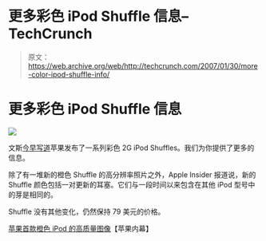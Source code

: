 # 更多彩色 iPod Shuffle 信息–TechCrunch

> 原文：<https://web.archive.org/web/http://techcrunch.com/2007/01/30/more-color-ipod-shuffle-info/>

# 更多彩色 iPod Shuffle 信息

![](img/a511c9f6561acbaaa374caa29036ca39.png)

文斯[今早写道](https://web.archive.org/web/20210306123946/http://crunchgear.com/2007/01/30/apple-poops-out-multicolored-ipod-shuffles/)苹果发布了一系列彩色 2G iPod Shuffles。我们为你提供了更多的信息。

除了有一堆新的橙色 Shuffle 的高分辨率照片之外，Apple Insider 报道说，新的 Shuffle 颜色包括一对更新的耳塞。它们与一段时间以来包含在其他 iPod 型号中的芽是相同的。

Shuffle 没有其他变化，仍然保持 79 美元的价格。

[苹果首款橙色 iPod 的高质量图像](https://web.archive.org/web/20210306123946/http://www.appleinsider.com/article.php?id=2455)【苹果内幕】